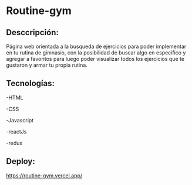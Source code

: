 # Routine-gym

## Desccripción:

Página web orientada a la busqueda de ejercicios para poder implementar en tu rutina de gimnasio, con la posibilidad de buscar algo en especifico y agregar a favoritos para luego poder visualizar todos los ejercicios que te gustaron y armar tu propia rutina.

## Tecnologías:

 -HTML 
 
 -CSS 
 
 -Javascript 
 
 -reactJs  
 
 -redux

## Deploy:

https://routine-gym.vercel.app/
